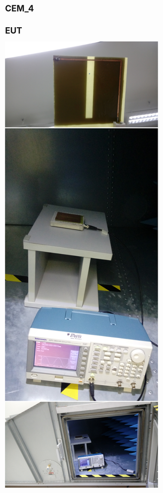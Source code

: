 # CEM_4

# EUT
![alt text](https://raw.githubusercontent.com/lsmanoel/CEM_4/master/img/EUT_2.jpg)
![alt text](https://raw.githubusercontent.com/lsmanoel/CEM_4/master/img/set_radio_test_1.jpg)
![alt text](https://raw.githubusercontent.com/lsmanoel/CEM_4/master/img/set_radio_test_2.jpg)
